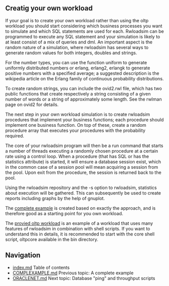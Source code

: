 ## Creatig your own workload

If your goal is to create your own workload rather than using the oltp workload
you should start considering which business processes you want to simulate
and which SQL statements are used for each.
Rwloadsim can be programmed to execute any SQL statement and your simulation
is likely to at least consist of a mix of queries and dml.
An important aspect is the random nature of a simulation, where rwloadsim
has several ways to generate random values for both integers, doubles and
strings.

For the number types, you can use the function uniform to generate uniformly
distributed numbers or erlang, erlang2, erlangk to generate positive numbers
with a specified average; a suggested description is the wikipedia article
on the Erlang family of continuous probability distributions.

To create random strings, you can include the ovid2.rwl file, which has two
public functions that create respectively a string consisting of a given
number of words or a string of approximately some length.
See the rwlman page on ovid2 for details.

The next step in your own workload simulation is to create rwloadsim
procedures that implement your business functions; each procedure
should implement one business function.
On top of these, create a random procedure array that executes
your procedures with the probability required.

The core of your rwloadsim program will then be a run command that
starts a number of threads executing a randomly chosen procedure 
at a certain rate using a control loop.
When a procedure (that has SQL or has the statistics attribute) is
started, it will ensure a database session exist, which in the common
case of a session pool will mean acquiring a session from the pool.
Upon exit from the procedure, the session is returned back to the pool.

Using the rwloadsim repository and the -s option to rwloadsim,
statistics about execution will be gathered.
This can subsequently be used to create reports including graphs
by the help of gnuplot.

The [complete example](COMPLEXAMPLE.md) is created based on
exactly the approach, and is therefore good as a starting point
for you own workload.

The [provied oltp workload](../workloads/OLTP.md) is an example of a workload that
uses many features of rwloadsim in combination with shell scripts.
If you want to understand this in details, it is recommended to start with the
core shell script, oltpcore available in the bin directory.


## Navigation
* [index.md](index.md#rwpload-simulator-users-guide) Table of contents
* [COMPLEXAMPLE.md](COMPLEXAMPLE.md) Previous topic: A complete example
* [ORACLENET.md](ORACLENET.md) Next topic: Database "ping" and throughput scripts

